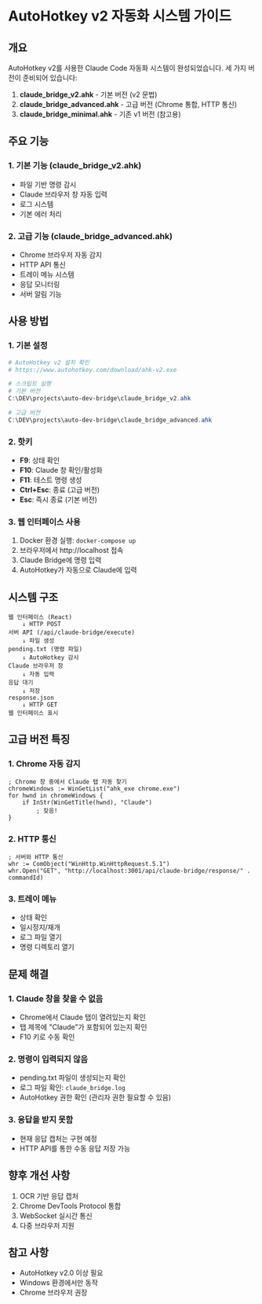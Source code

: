 # AutoHotkey v2 자동화 시스템 가이드

## 개요
AutoHotkey v2를 사용한 Claude Code 자동화 시스템이 완성되었습니다. 세 가지 버전이 준비되어 있습니다:

1. **claude_bridge_v2.ahk** - 기본 버전 (v2 문법)
2. **claude_bridge_advanced.ahk** - 고급 버전 (Chrome 통합, HTTP 통신)
3. **claude_bridge_minimal.ahk** - 기존 v1 버전 (참고용)

## 주요 기능

### 1. 기본 기능 (claude_bridge_v2.ahk)
- 파일 기반 명령 감시
- Claude 브라우저 창 자동 입력
- 로그 시스템
- 기본 에러 처리

### 2. 고급 기능 (claude_bridge_advanced.ahk)
- Chrome 브라우저 자동 감지
- HTTP API 통신
- 트레이 메뉴 시스템
- 응답 모니터링
- 서버 알림 기능

## 사용 방법

### 1. 기본 설정
```powershell
# AutoHotkey v2 설치 확인
# https://www.autohotkey.com/download/ahk-v2.exe

# 스크립트 실행
# 기본 버전
C:\DEV\projects\auto-dev-bridge\claude_bridge_v2.ahk

# 고급 버전
C:\DEV\projects\auto-dev-bridge\claude_bridge_advanced.ahk
```

### 2. 핫키
- **F9**: 상태 확인
- **F10**: Claude 창 확인/활성화
- **F11**: 테스트 명령 생성
- **Ctrl+Esc**: 종료 (고급 버전)
- **Esc**: 즉시 종료 (기본 버전)

### 3. 웹 인터페이스 사용
1. Docker 환경 실행: `docker-compose up`
2. 브라우저에서 http://localhost 접속
3. Claude Bridge에 명령 입력
4. AutoHotkey가 자동으로 Claude에 입력

## 시스템 구조

```
웹 인터페이스 (React)
    ↓ HTTP POST
서버 API (/api/claude-bridge/execute)
    ↓ 파일 생성
pending.txt (명령 파일)
    ↓ AutoHotkey 감시
Claude 브라우저 창
    ↓ 자동 입력
응답 대기
    ↓ 저장
response.json
    ↓ HTTP GET
웹 인터페이스 표시
```

## 고급 버전 특징

### 1. Chrome 자동 감지
```autohotkey
; Chrome 창 중에서 Claude 탭 자동 찾기
chromeWindows := WinGetList("ahk_exe chrome.exe")
for hwnd in chromeWindows {
    if InStr(WinGetTitle(hwnd), "Claude")
        ; 찾음!
}
```

### 2. HTTP 통신
```autohotkey
; 서버와 HTTP 통신
whr := ComObject("WinHttp.WinHttpRequest.5.1")
whr.Open("GET", "http://localhost:3001/api/claude-bridge/response/" . commandId)
```

### 3. 트레이 메뉴
- 상태 확인
- 일시정지/재개
- 로그 파일 열기
- 명령 디렉토리 열기

## 문제 해결

### 1. Claude 창을 찾을 수 없음
- Chrome에서 Claude 탭이 열려있는지 확인
- 탭 제목에 "Claude"가 포함되어 있는지 확인
- F10 키로 수동 확인

### 2. 명령이 입력되지 않음
- pending.txt 파일이 생성되는지 확인
- 로그 파일 확인: `claude_bridge.log`
- AutoHotkey 권한 확인 (관리자 권한 필요할 수 있음)

### 3. 응답을 받지 못함
- 현재 응답 캡처는 구현 예정
- HTTP API를 통한 수동 응답 저장 가능

## 향후 개선 사항
1. OCR 기반 응답 캡처
2. Chrome DevTools Protocol 통합
3. WebSocket 실시간 통신
4. 다중 브라우저 지원

## 참고 사항
- AutoHotkey v2.0 이상 필요
- Windows 환경에서만 동작
- Chrome 브라우저 권장